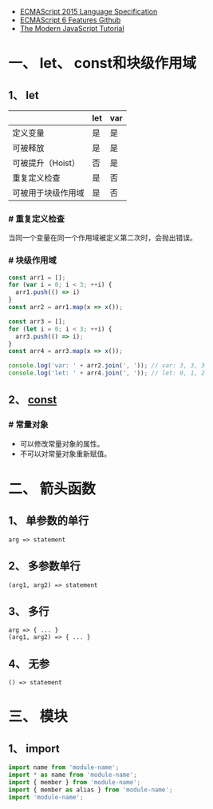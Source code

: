 * [ECMAScript 2015 Language Specification](http://www.ecma-international.org/ecma-262/6.0/)
* [ECMAScript 6 Features Github](https://github.com/lukehoban/es6features#readme)
* [The Modern JavaScript Tutorial](https://javascript.info/)

# 一、 let、 const和块级作用域

## 1、 let

| | let | var |
| --- | --- | --- |
| 定义变量 | 是 | 是 |
| 可被释放 | 是 | 是 |
| 可被提升（Hoist） | 否 | 是 |
| 重复定义检查 | 是 | 否 |
| 可被用于块级作用域 | 是 | 否 |

### \# 重复定义检查
当同一个变量在同一个作用域被定义第二次时，会抛出错误。  

### \# 块级作用域
```js
const arr1 = [];
for (var i = 0; i < 3; ++i) {
  arr1.push(() => i)
}
const arr2 = arr1.map(x => x());

const arr3 = [];
for (let i = 0; i < 3; ++i) {
  arr3.push(() => i);
}
const arr4 = arr3.map(x => x());

console.log('var: ' + arr2.join(', ')); // var: 3, 3, 3
console.log('let: ' + arr4.join(', ')); // let: 0, 1, 2
```

## 2、 [const](https://www.w3school.com.cn/js/js_const.asp)
### \# 常量对象
* 可以修改常量对象的属性。  
* 不可以对常量对象重新赋值。



# 二、 箭头函数
## 1、 单参数的单行
`arg => statement`  

## 2、 多参数单行
`(arg1, arg2) => statement`  

## 3、 多行
`arg => { ... }`  
`(arg1, arg2) => { ... }`  

## 4、 无参
`() => statement`  


# 三、 模块
## 1、 import
```js
import name from 'module-name';
import * as name from 'module-name';
import { member } from 'module-name';
import { member as alias } from 'module-name';
import 'module-name';
```
